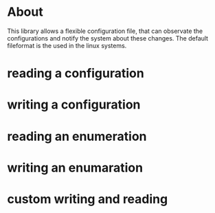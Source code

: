 ﻿# About

This library allows a flexible configuration file, that can observate the 
configurations and notify  the system about these changes.
The default fileformat is the used in the linux systems.

# reading a configuration

# writing a configuration

# reading an enumeration

# writing an enumaration

# custom writing and reading

